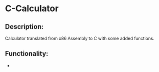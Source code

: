 # C-Calculator

## Description:

Calculator translated from x86 Assembly to C with some added functions.

## Functionality:

*
